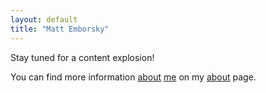 ```yaml
---
layout: default
title: "Matt Emborsky"
---
```

Stay tuned for a content explosion!

You can find more information [about](/about/ "about memborsky") [me](https://twitter.com/memborsky) on my [about](/about/ "about memborsky") page.